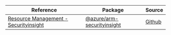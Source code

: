 | Reference | Package | Source |
|---|---|---|
|[Resource Management - Securityinsight](arm-securityinsight-readme.md)|[@azure/arm-securityinsight](https://www.npmjs.com/package/@azure/arm-securityinsight)|[Github](https://github.com/Azure/azure-sdk-for-js/blob/main/sdk/securityinsight/arm-securityinsight)|
